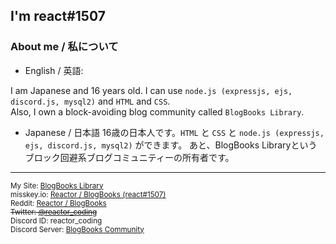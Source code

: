 ## I'm react#1507

### About me / 私について

- English / 英語:

I am Japanese and 16 years old. I can use `node.js (expressjs, ejs, discord.js, mysql2)` and `HTML` and `CSS`.   
Also, I own a block-avoiding blog community called `BlogBooks Library`.

- Japanese / 日本語
16歳の日本人です。`HTML` と `CSS` と `node.js (expressjs, ejs, discord.js, mysql2)` ができます。
あと、BlogBooks Libraryというブロック回避系ブログコミュニティーの所有者です。

---

<sub>
My Site: <a href="https://blogbooks.net">BlogBooks Library</a><br>
misskey.io: <a href="https://misskey.io/@reactor_coding">Reactor / BlogBooks (react#1507)</a><br>
Reddit: <a href="https://www.reddit.com/user/reactor_coding">Reactor / BlogBooks</a><br>
<del>Twitter: <a href="https://twitter.com/reactor_coding">@reactor_coding</a></del><br>
Discord ID: reactor_coding<br>
Discord Server: <a href="https://blogbooks.net/shortlinks/discord/bbs-community">BlogBooks Community</a><br>
</sub>
